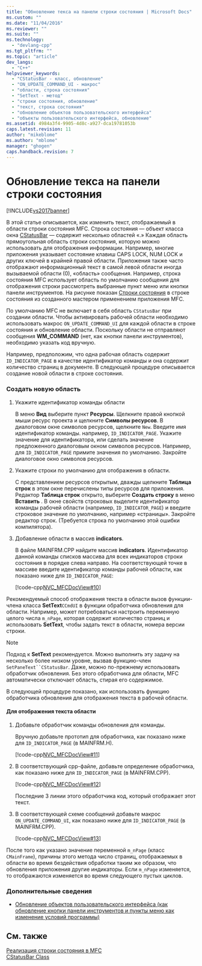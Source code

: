 ```yaml
---
title: "Обновление текса на панели строки состояния | Microsoft Docs"
ms.custom: ""
ms.date: "11/04/2016"
ms.reviewer: ""
ms.suite: ""
ms.technology: 
  - "devlang-cpp"
ms.tgt_pltfrm: ""
ms.topic: "article"
dev_langs: 
  - "C++"
helpviewer_keywords: 
  - "CStatusBar - класс, обновление"
  - "ON_UPDATE_COMMAND_UI - макрос"
  - "области, строка состояния"
  - "SetText - метод"
  - "строки состояния, обновление"
  - "текст, строка состояния"
  - "обновление объектов пользовательского интерфейса"
  - "объекты пользовательского интерфейса, обновление"
ms.assetid: 4984a3f4-9905-4d8c-a927-dca19781053b
caps.latest.revision: 11
author: "mikeblome"
ms.author: "mblome"
manager: "ghogen"
caps.handback.revision: 7
---
```

# Обновление текса на панели строки состояния
[!INCLUDE[vs2017banner](../assembler/inline/includes/vs2017banner.md)]

В этой статье описывается, как изменить текст, отображаемый в области строки состояния MFC.  Строка состояния — объект класса окна [CStatusBar](../mfc/reference/cstatusbar-class.md) — содержит несколько областей «.» Каждая область прямоугольная область строки состояния, которую можно использовать для отображения информации.  Например, многие приложения указывает состояние клавиш CAPS LOCK, NUM LOCK и других ключей в крайней правой области.  Приложения также часто отображают информационный текст в самой левой области иногда вызываемой области \(0\), «область» сообщения. Например, строка состояния MFC использует область по умолчанию сообщения для отображения строки рассмотреть выбранные пункт меню или кнопки панели инструментов.  На рисунке показан [Строки состояния](../mfc/status-bar-implementation-in-mfc.md) в строке состояния из созданного мастером применением приложения MFC.  
  
 По умолчанию MFC не включает в себя область `CStatusBar` при создании области.  Чтобы активировать рабочей области необходимо использовать макрос `ON_UPDATE_COMMAND_UI` для каждой области в строке состояния и обновление области.  Поскольку области не отправляют сообщения **WM\_COMMAND** \(нет, как кнопки панели инструментов\), необходимо указать код вручную.  
  
 Например, предположим, что одна рабочая область содержит `ID_INDICATOR_PAGE` в качестве идентификатор команды и она содержит количество страниц в документе.  В следующей процедуре описывается создание новой области в строке состояния.  
  
### Создать новую область  
  
1.  Укажите идентификатор команды области  
  
     В меню **Вид**  выберите пункт **Ресурсы**.  Щелкните правой кнопкой мыши ресурс проекта и щелкните **Символы ресурсов**.  В диалоговом окне символов ресурсов, щелкните `New`.  Введите имя идентификатор команды. например, `ID_INDICATOR_PAGE`.  Укажите значение для идентификатора, или сделать значение предложенного диалоговым окном символов ресурсов.  Например, для `ID_INDICATOR_PAGE` примите значения по умолчанию.  Закройте диалоговое окно символов ресурсов.  
  
2.  Укажите строки по умолчанию для отображения в области.  
  
     С представлением ресурсов открытым, дважды щелкните **Таблица строк** в этом окне перечислены типы ресурсов для приложения.  Редактор **Таблица строк** открыто, выберите **Создать строку** в меню **Вставить** .  В окне свойств строковых выделите идентификатор команды рабочей области \(например, `ID_INDICATOR_PAGE`\) и введите строковое значение по умолчанию, например «страницы».  Закройте редактор строк. \(Требуется строка по умолчанию этой ошибки компилятора\).  
  
3.  Добавление области в массив **indicators**.  
  
     В файле MAINFRM.CPP найдите массив **indicators**.  Идентификатор данной команды списков массива для всех индикаторов строки состояния в порядке слева направо.  На соответствующей точке в массиве введите идентификатор команды рабочей области, как показано ниже для `ID_INDICATOR_PAGE`:  
  
     [!code-cpp[NVC_MFCDocView#10](../mfc/codesnippet/CPP/updating-the-text-of-a-status-bar-pane_1.cpp)]  
  
 Рекомендуемый способ отображения текста в области вызов функции\-члена класса **SetText**`CCmdUI` в функции обработчика обновления для области.  Например, может потребоваться настроить переменную целого числа `m_nPage`, которая содержит количество страниц и использовать **SetText**, чтобы задать текст в области, номера версии строки.  
  
> [!NOTE]
>  Подход к **SetText** рекомендуется.  Можно выполнить эту задачу на несколько более низком уровне, вызвав функцию\-член `SetPaneText``CStatusBar`.  Даже, можно по\-прежнему использовать обработчик обновления.  Без этого обработчика для области, MFC автоматически отключает область, стирая его содержимое.  
  
 В следующей процедуре показано, как использовать функцию обработчика обновления для отображения текста в рабочей области.  
  
#### Для отображения текста области  
  
1.  Добавьте обработчик команды обновления для команды.  
  
     Вручную добавьте прототип для обработчика, как показано ниже для `ID_INDICATOR_PAGE` \(в MAINFRM.H\).  
  
     [!code-cpp[NVC_MFCDocView#11](../mfc/codesnippet/CPP/updating-the-text-of-a-status-bar-pane_2.h)]  
  
2.  В соответствующий cpp\-файле, добавьте определение обработчика, как показано ниже для `ID_INDICATOR_PAGE` \(в MAINFRM.CPP\).  
  
     [!code-cpp[NVC_MFCDocView#12](../mfc/codesnippet/CPP/updating-the-text-of-a-status-bar-pane_3.cpp)]  
  
     Последние 3 линии этого обработчика код, который отображает этот текст.  
  
3.  В соответствующей схеме сообщений добавьте макрос `ON_UPDATE_COMMAND_UI`, как показано ниже для `ID_INDICATOR_PAGE` \(в MAINFRM.CPP\).  
  
     [!code-cpp[NVC_MFCDocView#13](../mfc/codesnippet/CPP/updating-the-text-of-a-status-bar-pane_4.cpp)]  
  
 После того как указано значение переменной `m_nPage` \(класс `CMainFrame`\), причины этого метода число страниц, отображаемых в области во время бездействия обработки таким же образом, что обновления приложения другие индикаторы.  Если `m_nPage` изменяется, то отображаются изменяется во время следующего пустых циклов.  
  
### Дополнительные сведения  
  
-   [Обновление объектов пользовательского интерфейса \(как обновление кнопки панели инструментов и пункты меню как изменение условий программы\)](../mfc/how-to-update-user-interface-objects.md)  
  
## См. также  
 [Реализация строки состояния в MFC](../mfc/status-bar-implementation-in-mfc.md)   
 [CStatusBar Class](../mfc/reference/cstatusbar-class.md)